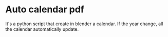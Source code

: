 
# Auto calendar pdf

It's a python script that create in blender a calendar. If the year change, all the calendar automatically update.

